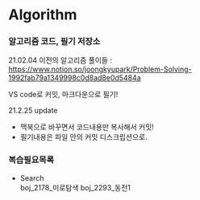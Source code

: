 # Algorithm
### 알고리즘 코드, 필기 저장소

21.02.04 이전의 알고리즘 풀이들 : https://www.notion.so/joongkyupark/Problem-Solving-1992fab79a1349998c0d8ad8e0d5484a

VS code로 커밋, 마크다운으로 필기!

21.2.25 update
- 맥북으로 바꾸면서 코드내용만 복사해서 커밋!
- 필기내용은 파일 안의 커밋 디스크립션으로.

### 복습필요목록
+ Search  
  boj_2178_미로탐색
  boj_2293_동전1
